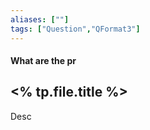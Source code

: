```yaml
---
aliases: [""]
tags: ["Question","QFormat3"]
---
```


#### What are the pr
## <% tp.file.title %>
Desc